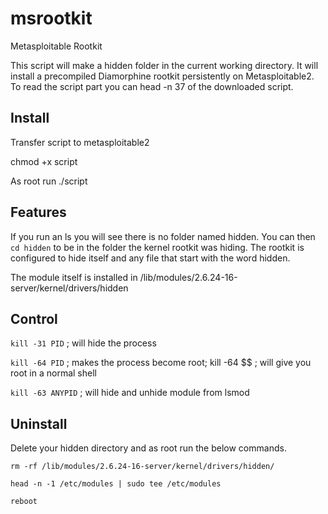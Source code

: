 # msrootkit
Metasploitable Rootkit 

This script will make a hidden folder in the current working directory.  It will install a precompiled Diamorphine rootkit persistently on Metasploitable2.  To read the script part you can head -n 37 of the downloaded script.   

## Install   
Transfer script to metasploitable2

chmod +x script

As root run ./script     


## Features
If you run an ls you will see there is no folder named hidden. You can then `cd hidden` to be in the folder the kernel rootkit was hiding. The rootkit is configured to hide itself and any file that start with the word hidden.

The module itself is installed in /lib/modules/2.6.24-16-server/kernel/drivers/hidden

## Control 
`kill -31 PID` ; will hide the process 

`kill -64 PID` ;  makes the process become root; 
kill -64 $$ ; will give you root in a normal shell

`kill -63 ANYPID` ; will hide and unhide module from lsmod


## Uninstall
Delete your hidden directory and as root run the below commands.

`rm -rf /lib/modules/2.6.24-16-server/kernel/drivers/hidden/`

`head -n -1 /etc/modules | sudo tee /etc/modules`

`reboot`

